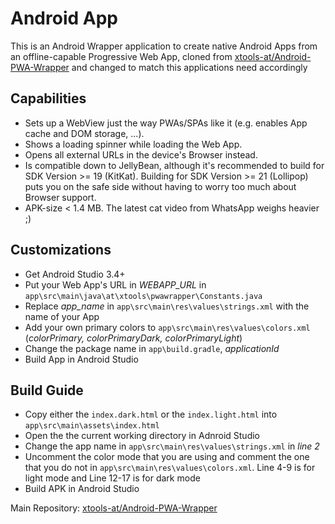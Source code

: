 # Android App

This is an Android Wrapper application to create native Android Apps from an offline-capable Progressive Web App, cloned from [xtools-at/Android-PWA-Wrapper](https://github.com/xtools-at/Android-PWA-Wrapper) and changed to match this applications need accordingly

## Capabilities

- Sets up a WebView just the way PWAs/SPAs like it (e.g. enables App cache and DOM storage, ...).
- Shows a loading spinner while loading the Web App.
- Opens all external URLs in the device's Browser instead.
- Is compatible down to JellyBean, although it's recommended to build for SDK Version >= 19 (KitKat). Building for SDK Version >= 21 (Lollipop) puts you on the safe side without having to worry too much about Browser support.
- APK-size < 1.4 MB. The latest cat video from WhatsApp weighs heavier ;)

## Customizations

- Get Android Studio 3.4+
- Put your Web App's URL in _WEBAPP_URL_ in `app\src\main\java\at\xtools\pwawrapper\Constants.java`
- Replace _app_name_ in `app\src\main\res\values\strings.xml` with the name of your App
- Add your own primary colors to `app\src\main\res\values\colors.xml` (_colorPrimary, colorPrimaryDark, colorPrimaryLight_)
- Change the package name in `app\build.gradle`, _applicationId_
- Build App in Android Studio

## Build Guide

- Copy either the `index.dark.html` or the `index.light.html` into `app\src\main\assets\index.html`
- Open the the current working directory in Adnroid Studio
- Change the app name in `app\src\main\res\values\strings.xml` in _line 2_
- Uncomment the color mode that you are using and comment the one that you do not in `app\src\main\res\values\colors.xml`. Line 4-9 is for light mode and Line 12-17 is for dark mode
- Build APK in Android Studio

Main Repository: [xtools-at/Android-PWA-Wrapper](https://github.com/xtools-at/Android-PWA-Wrapper)
